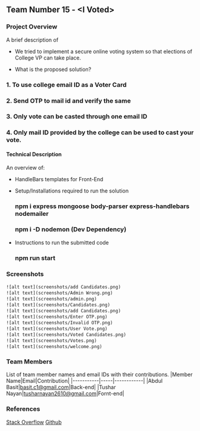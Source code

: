 ## Team Number 15 - \<I Voted>



### Project Overview

A brief description of 
* We tried to implement a secure online voting system so that elections of College VP can take place.

* What is the proposed solution?

### 1. To use college email ID as a Voter Card
### 2. Send OTP to mail id and verify the same 
### 3. Only vote can be casted through one email ID
### 4. Only mail ID provided by the college can be used to cast your vote. 

#### Technical Description

An overview of:
* HandleBars templates for Front-End

* Setup/Installations required to run the solution
    ### npm i express mongoose body-parser express-handlebars nodemailer
    ### npm i -D nodemon (Dev Dependency)

* Instructions to run the submitted code
    ### npm run start
### Screenshots
    ![alt text](screenshots/add Candidates.png)
    ![alt text](screenshots/Admin Wrong.png)
    ![alt text](screenshots/admin.png)
    ![alt text](screenshots/Candidates.png)
    ![alt text](screenshots/add Candidates.png)
    ![alt text](screenshots/Enter OTP.png)
    ![alt text](screenshots/Invalid OTP.png)
    ![alt text](screenshots/User Vote.png)
    ![alt text](screenshots/Voted Candidates.png)
    ![alt text](screenshots/Votes.png)
    ![alt text](screenshots/welcome.png)

### Team Members
List of team member names and email IDs with their contributions.
|Member Name|Email|Contribution|
|-----------|-----|------------|
|Abdul Basit|basit.c1@gmail.com|Back-end|
|Tushar Nayan|tusharnayan2610@gmail.com|Fornt-end|

### References
[Stack Overflow](https://www.stackoverflow.com)
[Github](https://www.github.com)


